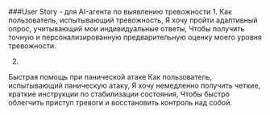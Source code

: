 ###User Story - для AI-агента по выявлению тревожности 
1. 
Как пользователь, испытывающий тревожность,
Я хочу пройти адаптивный опрос, учитывающий мои индивидуальные ответы,
Чтобы получить точную и персонализированную предварительную оценку моего уровня тревожности.

2.
Быстрая помощь при панической атаке
Как пользователь, испытывающий паническую атаку,
Я хочу немедленно получить четкие, краткие инструкции по стабилизации состояния,
Чтобы быстро облегчить приступ тревоги и восстановить контроль над собой.

